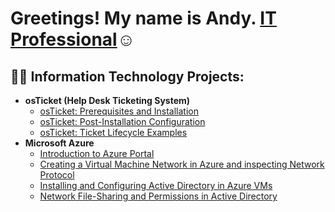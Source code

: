 
<h1>Greetings! My name is Andy. <a href="https://linkedin.com/in/andy-awotwe-34026920b">IT Professional</a>☺</h1>

<h2>👨‍💻 Information Technology Projects:</h2>

- <b>osTicket (Help Desk Ticketing System)</b>
  - [osTicket: Prerequisites and Installation](https://github.com/AndyAwotwe/osticket-prereqs)
  - [osTicket: Post-Installation Configuration](https://github.com/AndyAwotwe/post-install-config)
  - [osTicket: Ticket Lifecycle Examples](https://github.com/AndyAwotwe/ticket-lifecycle)
- <b>Microsoft Azure</b>
  - [Introduction to Azure Portal](https://github.com/AndyAwotwe/azure-portal-b)
  - [Creating a Virtual Machine Network in Azure and inspecting Network Protocol](https://github.com/AndyAwotwe/virtualm-Net)
  - [Installing and Configuring Active Directory in Azure VMs](https://github.com/AndyAwotwe/azure-ad)
  - [Network File-Sharing and Permissions in Active Directory](https://github.com/AndyAwotwe/azure-portal-b)
  
